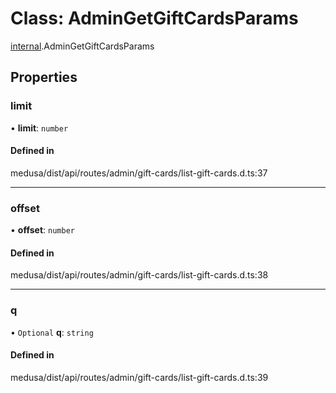 # Class: AdminGetGiftCardsParams

[internal](../modules/internal-8.md).AdminGetGiftCardsParams

## Properties

### limit

• **limit**: `number`

#### Defined in

medusa/dist/api/routes/admin/gift-cards/list-gift-cards.d.ts:37

___

### offset

• **offset**: `number`

#### Defined in

medusa/dist/api/routes/admin/gift-cards/list-gift-cards.d.ts:38

___

### q

• `Optional` **q**: `string`

#### Defined in

medusa/dist/api/routes/admin/gift-cards/list-gift-cards.d.ts:39
